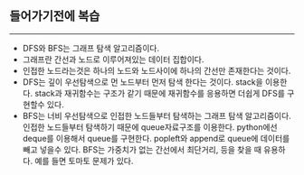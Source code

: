 ## 들어가기전에 복습

---

- DFS와 BFS는 그래프 탐색 알고리즘이다.
- 그래프란 간선과 노드로 이루어져있는 데이터 집합이다.
- 인접한 노드라는것은 하나의 노드와 노드사이에 하나의 간선만 존재한다는 것이다.
- DFS는 깊이 우선탐색으로 먼 노드부터 먼저 탐색 한다는 것이다. stack을 이용한다. stack과 재귀함수는 구조가 같기 때문에 재귀함수를 응용하면 더쉽게 DFS를 구현할수 있다.
- BFS는 너비 우선탐색으로 인접한 노드들부터 탐색하는 그래프 탐색 알고리즘이다. 인접한 노드들부터 탐색하기 때문에 queue자료구조를 이용한다. python에선 deque를 이용해서 queue를 구현한다. popleft와 append로 queue에 데이터를 빼고 넣을수 있다. BFS는 가중치가 없는 간선에서 최단거리, 등을 찾을 때 유용하다. 예를 들면 토마토 문제가 있다.
